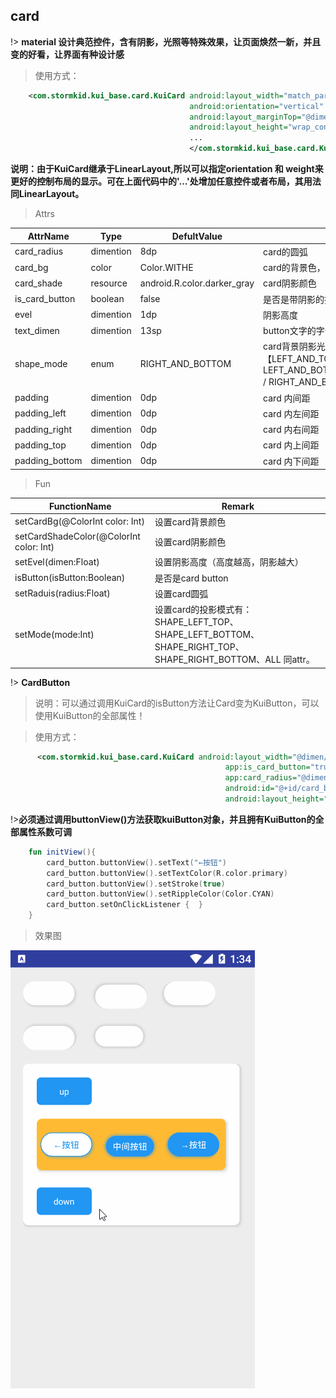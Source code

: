 ## card

!> **material 设计典范控件，含有阴影，光照等特殊效果，让页面焕然一新，并且变的好看，让界面有种设计感**

>使用方式：

```xml
    <com.stormkid.kui_base.card.KuiCard android:layout_width="match_parent"
                                        android:orientation="vertical"
                                        android:layout_marginTop="@dimen/dp_20"
                                        android:layout_height="wrap_content">
                                        ...
                                        </com.stormkid.kui_base.card.KuiCard>
```

**说明：由于KuiCard继承于LinearLayout,所以可以指定orientation 和 weight来更好的控制布局的显示。可在上面代码中的'...'处增加任意控件或者布局，其用法同LinearLayout。**

> Attrs

| AttrName       | Type      | DefultValue                 | Remark                                                                                        |
| -------------- | --------- | --------------------------- | --------------------------------------------------------------------------------------------- |
| card_radius    | dimention | 8dp                         | card的圆弧                                                                                    |
| card_bg        | color     | Color.WITHE                 | card的背景色，默认为白色                                                                      |
| card_shade     | resource  | android.R.color.darker_gray | card阴影颜色                                                                                  |
| is_card_button | boolean   | false                       | 是否是带阴影的按钮                                                                            |
| evel           | dimention | 1dp                         | 阴影高度                                                                                      |
| text_dimen     | dimention | 13sp                        | button文字的字号大小                                                                          |
| shape_mode     | enum      | RIGHT_AND_BOTTOM            | card背景阴影光照模式【LEFT_AND_TOP / LEFT_AND_BOTTOM/RIGHT_AND_TOP / RIGHT_AND_BOTTOM / ALL】 |
| padding        | dimention | 0dp                         | card 内间距                                                                                   |
| padding_left   | dimention | 0dp                         | card 内左间距                                                                                 |
| padding_right  | dimention | 0dp                         | card 内右间距                                                                                 |
| padding_top    | dimention | 0dp                         | card 内上间距                                                                                 |
| padding_bottom | dimention | 0dp                         | card 内下间距                                                                                 |
> Fun

| FunctionName                            | Remark                                                                                                     |
| --------------------------------------- | ---------------------------------------------------------------------------------------------------------- |
| setCardBg(@ColorInt color: Int)         | 设置card背景颜色                                                                                           |
| setCardShadeColor(@ColorInt color: Int) | 设置card阴影颜色                                                                                           |
| setEvel(dimen:Float)                    | 设置阴影高度（高度越高，阴影越大）                                                                         |
| isButton(isButton:Boolean)              | 是否是card button                                                                                          |
| setRaduis(radius:Float)                 | 设置card圆弧                                                                                               |
| setMode(mode:Int)                       | 设置card的投影模式有：SHAPE_LEFT_TOP、SHAPE_LEFT_BOTTOM、SHAPE_RIGHT_TOP、SHAPE_RIGHT_BOTTOM、ALL 同attr。 |


!> **CardButton**

>说明：可以通过调用KuiCard的isButton方法让Card变为KuiButton，可以使用KuiButton的全部属性！

>使用方式：

```xml
      <com.stormkid.kui_base.card.KuiCard android:layout_width="@dimen/dp_80"
                                                app:is_card_button="true"
                                                app:card_radius="@dimen/dp_20"
                                                android:id="@+id/card_button"
                                                android:layout_height="@dimen/dp_40"/>
```
!>**必须通过调用buttonView()方法获取kuiButton对象，并且拥有KuiButton的全部属性系数可调**

```kotlin
    fun initView(){
        card_button.buttonView().setText("←按钮")
        card_button.buttonView().setTextColor(R.color.primary)
        card_button.buttonView().setStroke(true)
        card_button.buttonView().setRippleColor(Color.CYAN)
        card_button.setOnClickListener {  }
    }

```

>效果图

 ![toolbar效果图](../editImg/card.gif ":size=300x")
